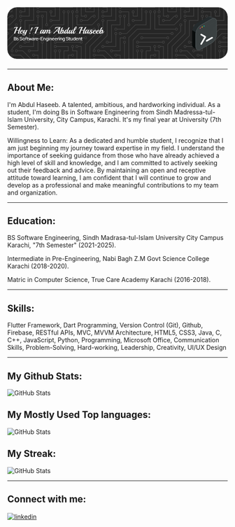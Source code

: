 ## ![Header](./haseeb-header-image.png)

<hr>

## About Me:
I'm Abdul Haseeb.
A talented, ambitious, and hardworking individual. As a student, I'm doing Bs in Software Engineering from Sindh Madressa-tul-Islam University, City Campus, Karachi. It's my final year at University (7th Semester). <br>

Willingness to Learn: As a dedicated and humble student, I recognize that I am just beginning my journey toward expertise in my field. I understand the importance of seeking guidance from those who have already achieved a high level of skill and knowledge, and I am committed to actively seeking out their feedback and advice. By maintaining an open and receptive attitude toward learning, I am confident that I will continue to grow and develop as a professional and make meaningful contributions to my team and organization.

<hr>

## Education:

BS Software Engineering, Sindh Madrasa-tul-Islam University City Campus Karachi, "7th Semester"
(2021-2025). <br>

Intermediate in Pre-Engineering, Nabi Bagh Z.M Govt Science College Karachi
(2018-2020). <br>

Matric in Computer Science, True Care Academy Karachi 
(2016-2018).

<hr>

## Skills:

<p align="left"> 
        <a>
		Flutter Framework,
		Dart  Programming,
		Version Control (Git),
		Github,
		Firebase,
		RESTful APIs,
		MVC, MVVM Architecture,
            	HTML5,
            	CSS3,
	    	Java,
	    	C,
	    	C++,
            	JavaScript,
            	Python,
            	Programming,
            	Microsoft Office,
            	Communication Skills,
            	Problem-Solving,
            	Hard-working,
            	Leadership,
            	Creativity,
            	UI/UX Design
        </a>
</p>

<hr>

## My Github Stats:
![GitHub Stats](https://github-readme-stats-abdul-haseeb-rajputs-projects.vercel.app/api?username=Abdul-Haseeb-Rajput&theme=dark&show_icons=true&hide_border=true&count_private=true)

## My Mostly Used Top languages:
![GitHub Stats](https://github-readme-stats-abdul-haseeb-rajputs-projects.vercel.app/api/top-langs/?username=Abdul-Haseeb-Rajput&theme=dark&show_icons=true&hide_border=true&layout=compact&count-private=true&langs_count=20&hide=CMake,Makefile,C++)

## My Streak:
![GitHub Stats](https://github-readme-streak-stats.herokuapp.com/?user=Abdul-Haseeb-Rajput&theme=dark&hide_border=true)

<hr>

## Connect with me:
<p align="left">
<a href="https://www.linkedin.com/in/abdul-haseeb-r-ba7366222/" target="blank"><img align="center" src="https://raw.githubusercontent.com/rahuldkjain/github-profile-readme-generator/master/src/images/icons/Social/linked-in-alt.svg" alt="linkedin" height="30" width="40" /></a>

</p>

